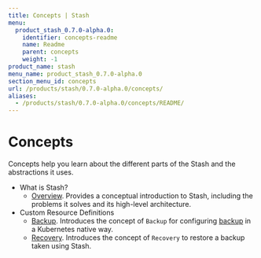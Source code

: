```yaml
---
title: Concepts | Stash
menu:
  product_stash_0.7.0-alpha.0:
    identifier: concepts-readme
    name: Readme
    parent: concepts
    weight: -1
product_name: stash
menu_name: product_stash_0.7.0-alpha.0
section_menu_id: concepts
url: /products/stash/0.7.0-alpha.0/concepts/
aliases:
  - /products/stash/0.7.0-alpha.0/concepts/README/
---
```

# Concepts

Concepts help you learn about the different parts of the Stash and the abstractions it uses.

- What is Stash?
  - [Overview](/docs/concepts/what-is-stash/overview.md). Provides a conceptual introduction to Stash, including the problems it solves and its high-level architecture.
- Custom Resource Definitions
  - [Backup](/docs/concepts/crds/backup.md). Introduces the concept of `Backup` for configuring [backup](https://backup.net) in a Kubernetes native way.
  - [Recovery](/docs/concepts/crds/recovery.md). Introduces the concept of `Recovery` to restore a backup taken using Stash.
